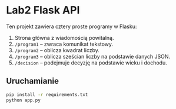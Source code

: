# Lab2 Flask API

Ten projekt zawiera cztery proste programy w Flasku:

1. Strona główna z wiadomością powitalną.
2. `/program1` – zwraca komunikat tekstowy.
3. `/program2` – oblicza kwadrat liczby.
4. `/program3` – oblicza sześcian liczby na podstawie danych JSON.
5. `/decision` – podejmuje decyzję na podstawie wieku i dochodu.

## Uruchamianie

```bash
pip install -r requirements.txt
python app.py
```
